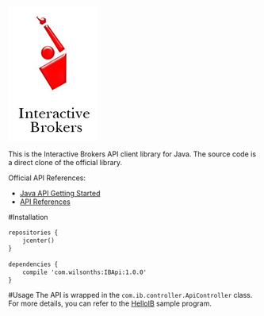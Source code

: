 [![Logo](ib-logo.jpeg)](http://interactivebrokers.com/)

This is the Interactive Brokers API client library for Java. The source code is a direct clone of the official library.

Official API References:

* [Java API Getting Started](https://www.interactivebrokers.com/download/JavaAPIGettingStarted.pdf)
* [API References](https://www.interactivebrokers.com/en/software/api/api.htm)

#Installation
```
repositories {
    jcenter()
}

dependencies {
    compile 'com.wilsonths:IBApi:1.0.0'
}
```

#Usage
The API is wrapped in the `com.ib.controller.ApiController` class. For more details, you can refer to the [HelloIB](https://github.com/wilsonths/hello-ib) sample program.